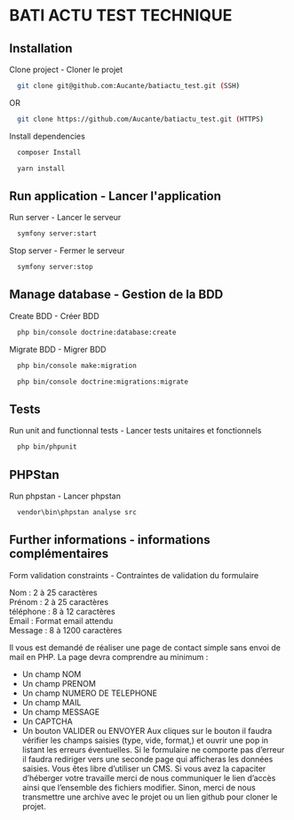 
# BATI ACTU TEST TECHNIQUE




## Installation 

Clone project - Cloner le projet

```bash
  git clone git@github.com:Aucante/batiactu_test.git (SSH)
```

OR

```bash
  git clone https://github.com/Aucante/batiactu_test.git (HTTPS)
```
    
Install dependencies

```bash
  composer Install
```

```bash
  yarn install
```

## Run application - Lancer l'application

Run server - Lancer le serveur

```bash
  symfony server:start
```

Stop server - Fermer le serveur

```bash
  symfony server:stop
```

## Manage database - Gestion de la BDD

Create BDD - Créer BDD

```bash
  php bin/console doctrine:database:create
```

Migrate BDD - Migrer BDD

```bash
  php bin/console make:migration
```

```bash
  php bin/console doctrine:migrations:migrate
```

## Tests

Run unit and functionnal tests - Lancer tests unitaires et fonctionnels

```bash
  php bin/phpunit
```

## PHPStan

Run phpstan - Lancer phpstan

```bash
  vendor\bin\phpstan analyse src
```

## Further informations - informations complémentaires

Form validation constraints - Contraintes de validation du formulaire

Nom : 2 à 25 caractères  
Prénom : 2 à 25 caractères  
téléphone : 8 à 12 caractères  
Email : Format email attendu  
Message : 8 à 1200 caractères  

Il vous est demandé de réaliser une page de contact simple sans envoi de mail en PHP.
La page devra comprendre au minimum :
- Un champ NOM
- Un champ PRENOM
- Un champ NUMERO DE TELEPHONE
- Un champ MAIL
- Un champ MESSAGE
- Un CAPTCHA
- Un bouton VALIDER ou ENVOYER
Aux cliques sur le bouton il faudra vérifier les champs saisies (type, vide, format,) et ouvrir une pop in
listant les erreurs éventuelles. Si le formulaire ne comporte pas d’erreur il faudra rediriger vers une
seconde page qui afficheras les données saisies.
Vous êtes libre d’utiliser un CMS.
Si vous avez la capaciter d’héberger votre travaille merci de nous communiquer le lien d’accès ainsi
que l’ensemble des fichiers modifier.
Sinon, merci de nous transmettre une archive avec le projet ou un lien github pour cloner le projet.
